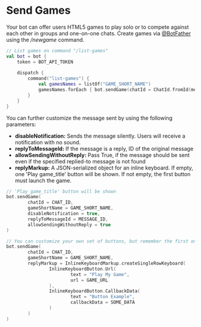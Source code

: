 # Send Games

Your bot can offer users HTML5 games to play solo or to compete against each other in groups and one-on-one chats. 
Create games via [@BotFather](https://t.me/botfather) using the */newgame* command.

```kotlin
// List games on command "/list-games"
val bot = bot {
    token = BOT_API_TOKEN
    
    dispatch {
        command("list-games") {
            val gamesNames = listOf("GAME_SHORT_NAME")
            gamesNames.forEach { bot.sendGame(chatId = ChatId.fromId(message.chat.id), gameShortName = it) }
        }
    }
}
```

You can further customize the message sent by using the following parameters:

 - **disableNotification:** Sends the message silently. Users will receive a notification with no sound.
 - **replyToMessageId:** If the message is a reply, ID of the original message
 - **allowSendingWithoutReply:** Pass True, if the message should be sent even if the specified replied-to message is not found
 - **replyMarkup:** A JSON-serialized object for an inline keyboard. If empty, one 'Play game_title' button will be shown. If not empty, the first button must launch the game.

```kotlin
// 'Play game_title' button will be shown
bot.sendGame(
        chatId = CHAT_ID,
        gameShortName = GAME_SHORT_NAME,
        disableNotification = true,
        replyToMessageId = MESSAGE_ID,
        allowSendingWithoutReply = true
)

// You can customize your own set of buttons, but remember the first one has to be the one to launch the game
bot.sendGame(
        chatId = CHAT_ID,
        gameShortName = GAME_SHORT_NAME,
        replyMarkup = InlineKeyboardMarkup.createSingleRowKeyboard(
                InlineKeyboardButton.Url(
                        text = "Play My Game",
                        url = GAME_URL
                ),
                InlineKeyboardButton.CallbackData(
                        text = "Button Example",
                        callbackData = SOME_DATA
                )
        )
)
```
